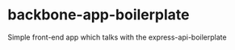 backbone-app-boilerplate
========================

Simple front-end app which talks with the express-api-boilerplate